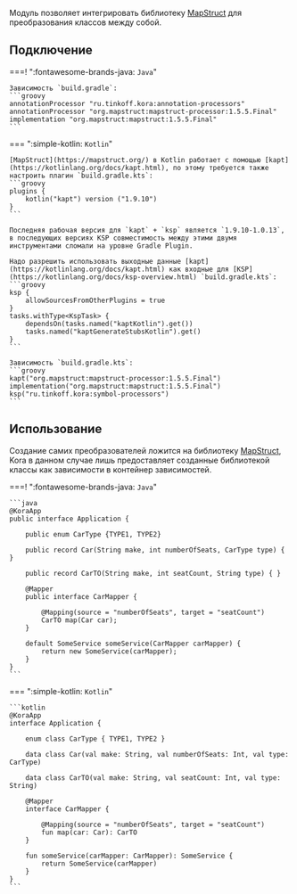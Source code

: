 Модуль позволяет интегрировать библиотеку [MapStruct](https://mapstruct.org/) для преобразования классов между собой.

## Подключение

===! ":fontawesome-brands-java: `Java`"

    Зависимость `build.gradle`:
    ```groovy
    annotationProcessor "ru.tinkoff.kora:annotation-processors"
    annotationProcessor "org.mapstruct:mapstruct-processor:1.5.5.Final"
    implementation "org.mapstruct:mapstruct:1.5.5.Final"
    ```
    
=== ":simple-kotlin: `Kotlin`"

    [MapStruct](https://mapstruct.org/) в Kotlin работает с помощью [kapt](https://kotlinlang.org/docs/kapt.html), по этому требуется также настроить плагин `build.gradle.kts`:
    ```groovy
    plugins {
        kotlin("kapt") version ("1.9.10")
    }
    ```

    Последняя рабочая версия для `kapt` + `ksp` является `1.9.10-1.0.13`, в последующих версиях KSP совместимость между этими двумя инструментами сломали на уровне Gradle Plugin.

    Надо разрешить использовать выходные данные [kapt](https://kotlinlang.org/docs/kapt.html) как входные для [KSP](https://kotlinlang.org/docs/ksp-overview.html) `build.gradle.kts`:
    ```groovy
    ksp {
        allowSourcesFromOtherPlugins = true
    }
    tasks.withType<KspTask> {
        dependsOn(tasks.named("kaptKotlin").get())
        tasks.named("kaptGenerateStubsKotlin").get()
    }
    ```

    Зависимость `build.gradle.kts`:
    ```groovy
    kapt("org.mapstruct:mapstruct-processor:1.5.5.Final")
    implementation("org.mapstruct:mapstruct:1.5.5.Final")
    ksp("ru.tinkoff.kora:symbol-processors")
    ```

## Использование

Создание самих преобразователей ложится на библиотеку [MapStruct](https://mapstruct.org/),
Kora в данном случае лишь предоставляет созданные библиотекой классы как зависимости в контейнер зависимостей.

===! ":fontawesome-brands-java: `Java`"

    ```java
    @KoraApp
    public interface Application {

        public enum CarType {TYPE1, TYPE2}

        public record Car(String make, int numberOfSeats, CarType type) { }

        public record CarTO(String make, int seatCount, String type) { }

        @Mapper
        public interface CarMapper {

            @Mapping(source = "numberOfSeats", target = "seatCount")
            CarTO map(Car car);
        }
        
        default SomeService someService(CarMapper carMapper) {
            return new SomeService(carMapper);
        }
    }
    ```

=== ":simple-kotlin: `Kotlin`"

    ```kotlin
    @KoraApp
    interface Application {

        enum class CarType { TYPE1, TYPE2 }

        data class Car(val make: String, val numberOfSeats: Int, val type: CarType)

        data class CarTO(val make: String, val seatCount: Int, val type: String)

        @Mapper
        interface CarMapper {

            @Mapping(source = "numberOfSeats", target = "seatCount")
            fun map(car: Car): CarTO
        }

        fun someService(carMapper: CarMapper): SomeService {
            return SomeService(carMapper)
        }
    }
    ```
